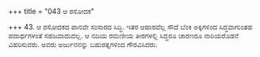 +++
title = "043 ಆ ರಸೋದಕ"

+++
43. ಆ ರಸೋದಕದ ಪಾನವೇ ಸಂಸಾರದ ಸಿದ್ಧಿ. ಇತರ ಆಹಾರವೆಲ್ಲ ಸೌದೆ ಬೆಂಕಿ ಅಕ್ಕಿಗಳಿಂದ ಸಿದ್ಧವಾಗುಂತಹ ಪದಾರ್ಥಗಳಂತೆ ಸಹಜವಾದುದಲ್ಲ. ಆ ನದಿಯ ರಮಣೀಯ ತೀರಗಳಲ್ಲಿ ಸಿದ್ಧರೂ ಚಾರಣರೂ ನಾರಿಯರೊಡನೆ ವಿಹರಿಸುವರು. ಅವರು ಅರ್ಜುನನನ್ನು ಬಹುರತ್ನಗಳಿಂದ ಗೌರವಿಸಿದರು.